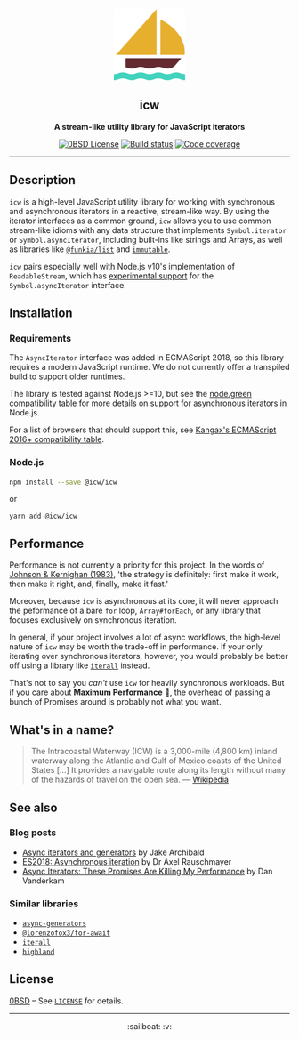 <div align="center">
  <img src="assets/sailboat.png" width="128" height="128" alt="A sailboat icon">
  <h2>icw</h2>
  <p><strong>A stream-like utility library for JavaScript iterators</strong></p>

[![0BSD License][license-badge]][license]
[![Build status][build-badge]][build]
[![Code coverage][coverage-badge]][coverage]

</div>

---

## Description

`icw` is a high-level JavaScript utility library for working with synchronous
and asynchronous iterators in a reactive, stream-like way. By using the
iterator interfaces as a common ground, `icw` allows you to use common
stream-like idioms with any data structure that implements `Symbol.iterator`
or `Symbol.asyncIterator`, including built-ins like strings and Arrays, as well
as libraries like [`@funkia/list`][] and [`immutable`][].

`icw` pairs especially well with Node.js v10's implementation of
`ReadableStream`, which has [experimental support][nodejs: readable-stream] for the
`Symbol.asyncIterator` interface.

## Installation

### Requirements

The `AsyncIterator` interface was added in ECMAScript 2018, so this library
requires a modern JavaScript runtime. We do not currently offer a transpiled
build to support older runtimes.

The library is tested against Node.js >=10, but see the
[node.green compatibility table][node.green] for more details on support for
asynchronous iterators in Node.js.

For a list of browsers that should support this, see
[Kangax's ECMAScript 2016+ compatibility table][kangax].

### Node.js

```sh
npm install --save @icw/icw
```

or

```
yarn add @icw/icw
```

## Performance

Performance is not currently a priority for this project. In the words of
[Johnson & Kernighan (1983)][1983-08 johnson and kernighan], 'the strategy is
definitely: first make it work, then make it right, and, finally, make it
fast.'

Moreover, because `icw` is asynchronous at its core, it will never approach
the peformance of a bare `for` loop, `Array#forEach`, or any library that
focuses exclusively on synchronous iteration.

In general, if your project involves a lot of async workflows, the high-level
nature of `icw` may be worth the trade-off in performance. If your only
iterating over synchronous iterators, however, you would probably be better
off using a library like [`iterall`][] instead.

That's not to say you _can't_ use `icw` for heavily synchronous workloads.
But if you care about **Maximum Performance** :rocket:, the overhead of passing
a bunch of Promises around is probably not what you want.

## What's in a name?

> The Intracoastal Waterway (ICW) is a 3,000-mile (4,800 km) inland waterway
> along the Atlantic and Gulf of Mexico coasts of the United States
> [&hellip;] It provides a navigable route along its length without many of
> the hazards of travel on the open sea.
> &horbar; [Wikipedia][wikipedia: icw]

## See also

### Blog posts

- [Async iterators and generators][2017-04-18 archibald] by Jake Archibald
- [ES2018: Asynchronous iteration][2016-10-02 rauschmayer] by Dr Axel Rauschmayer
- [Async Iterators: These Promises Are Killing My Performance][2017-08-22 vanderkam] by Dan Vanderkam

### Similar libraries

- [`async-generators`][]
- [`@lorenzofox3/for-await`][]
- [`iterall`][]
- [`highland`][]

## License

[0BSD](https://tldrlegal.com/license/bsd-0-clause-license) &ndash; See [`LICENSE`][license] for details.

---

<div align="center">
  :sailboat: :v:
</div>

<!-- Badges -->

[build-badge]: https://img.shields.io/travis/icwjs/icw.svg?style=flat-square
[build]: https://travis-ci.org/icwjs/icw
[coverage-badge]: https://img.shields.io/codecov/c/github/icwjs/icw.svg?style=flat-square
[coverage]: https://codecov.io/gh/icwjs/icw
[license-badge]: https://img.shields.io/badge/license-0BSD-brightgreen.svg?style=flat-square
[license]: LICENSE

<!-- Libraries -->

[`@funkia/list`]: https://github.com/funkia/list
[`@lorenzofox3/for-await`]: https://www.npmjs.com/package/@lorenzofox3/for-await
[`async-generators`]: https://github.com/async-generators/async-generators
[`highland`]: https://highlandjs.org/
[`immutable`]: http://facebook.github.io/immutable-js/
[`iterall`]: https://github.com/leebyron/iterall

<!-- Articles & blog posts -->

[1983-08 johnson and kernighan]: https://archive.org/details/byte-magazine-1983-08
[2016-10-02 rauschmayer]: http://2ality.com/2016/10/asynchronous-iteration.html
[2017-04-18 archibald]: https://jakearchibald.com/2017/async-iterators-and-generators/
[2017-08-22 vanderkam]: https://medium.com/netscape/async-iterators-these-promises-are-killing-my-performance-4767df03d85b

<!-- References -->

[kangax]: http://kangax.github.io/compat-table/es2016plus/#test-Asynchronous_Iterators
[node.green]: https://node.green/#ES2018-features-Asynchronous-Iterators
[nodejs: readable-stream]: https://nodejs.org/api/stream.html#stream_readable_symbol_asynciterator
[wikipedia: icw]: https://en.wikipedia.org/wiki/Intracoastal_Waterway
